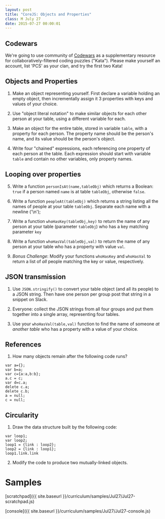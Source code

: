 ```yaml
---
layout: post
title: "CoreJS: Objects and Properties"
class: M July 27
date: 2015-07-27 00:00:01
---
```


## Codewars

We're going to use community of [Codewars](http://www.codewars.com/r/sqAU2Q) as a supplementary resource for collaboratively-filtered coding puzzles ("Kata").  Please make yourself an account, list 'PCS' as your clan, and try the first two Kata!

## Objects and Properties

1. Make an object representing yourself.  First declare a variable holding an empty object, then incrementally assign it 3 properties with keys and values of your choice.

2. Use "object literal notation" to make similar objects for each other person at your table, using a different variable for each.

3. Make an object for the entire table, stored in variable `table`, with a property for each person.  The property name should be the person's name, and its value should be the person's object.

4. Write four "chained" expressions, each referencing one property of each person at the table.  Each expression should start with variable `table` and contain no other variables, only property names.

## Looping over properties

5. Write a function `personIsAt(name,tableObj)` which returns a Boolean: `true` if a person named `name` is at table `tableObj`, otherwise `false`.

6. Write a function `peopleAt(tableObj)` which returns a string listing all the names of people at your table `tableObj`.  Separate each name with a newline ('\n');

7. Write a function `whoHasKey(tableObj,key)` to return the name of any person at your table (parameter `tableObj`) who has a key matching parameter `key`

8. Write a function `whoHasVal(tableObj,val)` to return the name of any person at your table who has a property with value `val`.

9. *Bonus Challenge*: Modify your functions `whoHasKey` and `whoHasVal` to return a list of _all_ people matching the key or value, respectively.

## JSON transmission

1. Use `JSON.stringify()` to convert your table object (and all its people) to a JSON string.  Then have one person per group post that string in a snippet on Slack.

2. Everyone: collect the JSON strings from all four groups and put them together into a single array, representing four tables.

3. Use your `whoHasVal(table,val)` function to find the name of someone _at another table_ who has a property with a value of your choice.


## References

1. How many objects remain after the following code runs?

```
var a={};
var b=a;
var c={a:a,b:b};
a.c = c;
var d=c.a;
delete c.a;
delete c.b;
a = null;
c = null;
```

## Circularity

1.  Draw the data structure built by the following code:

```
var loop1;
var loop2;
loop1 = {link : loop2};
loop2 = {link : loop1};
loop1.link.link
```

2.  Modify the code to produce two mutually-linked objects.

# Samples

[scratchpad]({{ site.baseurl }}/curriculum/samples/Jul27/Jul27-scratchpad.js)

[console]({{ site.baseurl }}/curriculum/samples/Jul27/Jul27-console.js)
